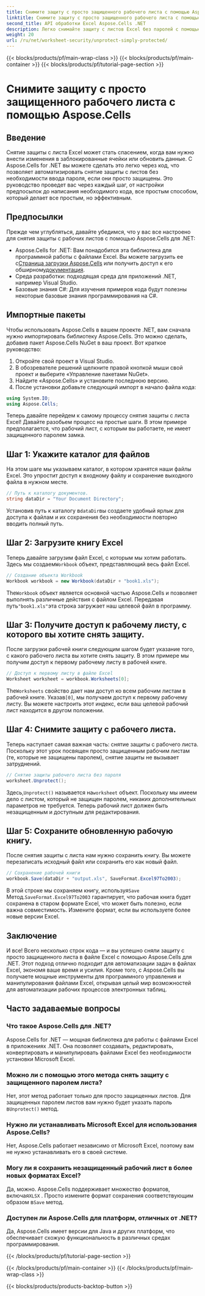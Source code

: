 ```yaml
---
title: Снимите защиту с просто защищенного рабочего листа с помощью Aspose.Cells
linktitle: Снимите защиту с просто защищенного рабочего листа с помощью Aspose.Cells
second_title: API обработки Excel Aspose.Cells .NET
description: Легко снимайте защиту с листов Excel без паролей с помощью Aspose.Cells для .NET. Изучите настройку, шаги кода и легко сохраняйте вывод.
weight: 20
url: /ru/net/worksheet-security/unprotect-simply-protected/
---
```


{{< blocks/products/pf/main-wrap-class >}}
{{< blocks/products/pf/main-container >}}
{{< blocks/products/pf/tutorial-page-section >}}

# Снимите защиту с просто защищенного рабочего листа с помощью Aspose.Cells

## Введение
Снятие защиты с листа Excel может стать спасением, когда вам нужно внести изменения в заблокированные ячейки или обновить данные. С Aspose.Cells for .NET вы можете сделать это легко через код, что позволяет автоматизировать снятие защиты с листов без необходимости ввода пароля, если они просто защищены. Это руководство проведет вас через каждый шаг, от настройки предпосылок до написания необходимого кода, все простым способом, который делает все простым, но эффективным.
## Предпосылки
Прежде чем углубляться, давайте убедимся, что у вас все настроено для снятия защиты с рабочих листов с помощью Aspose.Cells для .NET:
-  Aspose.Cells for .NET: Вам понадобится эта библиотека для программной работы с файлами Excel. Вы можете загрузить ее с[Страница загрузки Aspose.Cells](https://releases.aspose.com/cells/net/) или получить доступ к его обширному[документация](https://reference.aspose.com/cells/net/).
- Среда разработки: подходящая среда для приложений .NET, например Visual Studio.
- Базовые знания C#: Для изучения примеров кода будут полезны некоторые базовые знания программирования на C#.
## Импортные пакеты
Чтобы использовать Aspose.Cells в вашем проекте .NET, вам сначала нужно импортировать библиотеку Aspose.Cells. Это можно сделать, добавив пакет Aspose.Cells NuGet в ваш проект. Вот краткое руководство:
1. Откройте свой проект в Visual Studio.
2. В обозревателе решений щелкните правой кнопкой мыши свой проект и выберите «Управление пакетами NuGet».
3. Найдите «Aspose.Cells» и установите последнюю версию.
4. После установки добавьте следующий импорт в начало файла кода:
```csharp
using System.IO;
using Aspose.Cells;
```
Теперь давайте перейдем к самому процессу снятия защиты с листа Excel!
Давайте разобьем процесс на простые шаги. В этом примере предполагается, что рабочий лист, с которым вы работаете, не имеет защищенного паролем замка.
## Шаг 1: Укажите каталог для файлов
На этом шаге мы указываем каталог, в котором хранятся наши файлы Excel. Это упростит доступ к входному файлу и сохранение выходного файла в нужном месте.
```csharp
// Путь к каталогу документов.
string dataDir = "Your Document Directory";
```
 Установив путь к каталогу в`dataDir`вы создаете удобный ярлык для доступа к файлам и их сохранения без необходимости повторно вводить полный путь.
## Шаг 2: Загрузите книгу Excel
 Теперь давайте загрузим файл Excel, с которым мы хотим работать. Здесь мы создаем`Workbook` объект, представляющий весь файл Excel.
```csharp
// Создание объекта Workbook
Workbook workbook = new Workbook(dataDir + "book1.xls");
   ```
 The`Workbook` объект является основной частью Aspose.Cells и позволяет выполнять различные действия с файлом Excel. Передавая путь`"book1.xls"`эта строка загружает наш целевой файл в программу.
## Шаг 3: Получите доступ к рабочему листу, с которого вы хотите снять защиту.
После загрузки рабочей книги следующим шагом будет указание того, с какого рабочего листа вы хотите снять защиту. В этом примере мы получим доступ к первому рабочему листу в рабочей книге.
```csharp
// Доступ к первому листу в файле Excel
Worksheet worksheet = workbook.Worksheets[0];
```
 The`Worksheets` свойство дает нам доступ ко всем рабочим листам в рабочей книге. Указав`[0]`, мы получаем доступ к первому рабочему листу. Вы можете настроить этот индекс, если ваш целевой рабочий лист находится в другом положении.
## Шаг 4: Снимите защиту с рабочего листа.
Теперь наступает самая важная часть: снятие защиты с рабочего листа. Поскольку этот урок посвящен просто защищенным рабочим листам (те, которые не защищены паролем), снятие защиты не вызывает затруднений.
```csharp
// Снятие защиты рабочего листа без пароля
worksheet.Unprotect();
```
 Здесь,`Unprotect()` называется на`worksheet` объект. Поскольку мы имеем дело с листом, который не защищен паролем, никаких дополнительных параметров не требуется. Теперь рабочий лист должен быть незащищенным и доступным для редактирования.
## Шаг 5: Сохраните обновленную рабочую книгу.
После снятия защиты с листа нам нужно сохранить книгу. Вы можете перезаписать исходный файл или сохранить его как новый файл.
```csharp
// Сохранение рабочей книги
workbook.Save(dataDir + "output.xls", SaveFormat.Excel97To2003);
```
 В этой строке мы сохраняем книгу, используя`Save` Метод.`SaveFormat.Excel97To2003` гарантирует, что рабочая книга будет сохранена в старом формате Excel, что может быть полезно, если важна совместимость. Измените формат, если вы используете более новые версии Excel.
## Заключение
И все! Всего несколько строк кода — и вы успешно сняли защиту с просто защищенного листа в файле Excel с помощью Aspose.Cells для .NET. Этот подход отлично подходит для автоматизации задач в файлах Excel, экономя ваше время и усилия. Кроме того, с Aspose.Cells вы получаете мощные инструменты для программного управления и манипулирования файлами Excel, открывая целый мир возможностей для автоматизации рабочих процессов электронных таблиц.
## Часто задаваемые вопросы
### Что такое Aspose.Cells для .NET?
Aspose.Cells for .NET — мощная библиотека для работы с файлами Excel в приложениях .NET. Она позволяет создавать, редактировать, конвертировать и манипулировать файлами Excel без необходимости установки Microsoft Excel.
### Можно ли с помощью этого метода снять защиту с защищенного паролем листа?
 Нет, этот метод работает только для просто защищенных листов. Для защищенных паролем листов вам нужно будет указать пароль в`Unprotect()` метод.
### Нужно ли устанавливать Microsoft Excel для использования Aspose.Cells?
Нет, Aspose.Cells работает независимо от Microsoft Excel, поэтому вам не нужно устанавливать его в своей системе.
### Могу ли я сохранить незащищенный рабочий лист в более новых форматах Excel?
 Да, можно. Aspose.Cells поддерживает множество форматов, включая`XLSX` . Просто измените формат сохранения соответствующим образом в`Save` метод.
### Доступен ли Aspose.Cells для платформ, отличных от .NET?
Да, Aspose.Cells имеет версии для Java и других платформ, что обеспечивает схожую функциональность в различных средах программирования.

{{< /blocks/products/pf/tutorial-page-section >}}

{{< /blocks/products/pf/main-container >}}
{{< /blocks/products/pf/main-wrap-class >}}

{{< blocks/products/products-backtop-button >}}
